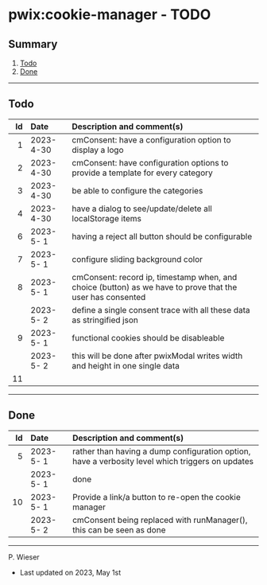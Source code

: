 # pwix:cookie-manager - TODO

## Summary

1. [Todo](#todo)
2. [Done](#done)

---
## Todo

|   Id | Date       | Description and comment(s) |
| ---: | :---       | :---                       |
|    1 | 2023- 4-30 | cmConsent: have a configuration option to display a logo |
|    2 | 2023- 4-30 | cmConsent: have configuration options to provide a template for every category |
|    3 | 2023- 4-30 | be able to configure the categories |
|    4 | 2023- 4-30 | have a dialog to see/update/delete all localStorage items |
|    6 | 2023- 5- 1 | having a reject all button should be configurable |
|    7 | 2023- 5- 1 | configure sliding background color |
|    8 | 2023- 5- 1 | cmConsent: record ip, timestamp when, and choice (button) as we have to prove that the user has consented |
|      | 2023- 5- 2 | define a single consent trace with all these data as stringified json |
|    9 | 2023- 5- 1 | functional cookies should be disableable |
|      | 2023- 5- 2 | this will be done after pwixModal writes width and height in one single data |
|   11 |  |  |

---
## Done

|   Id | Date       | Description and comment(s) |
| ---: | :---       | :---                       |
|    5 | 2023- 5- 1 | rather than having a dump configuration option, have a verbosity level which triggers on updates |
|      | 2023- 5- 1 | done |
|   10 | 2023- 5- 1 | Provide a link/a button to re-open the cookie manager |
|      | 2023- 5- 2 | cmConsent being replaced with runManager(), this can be seen as done |

---
P. Wieser
- Last updated on 2023, May 1st
